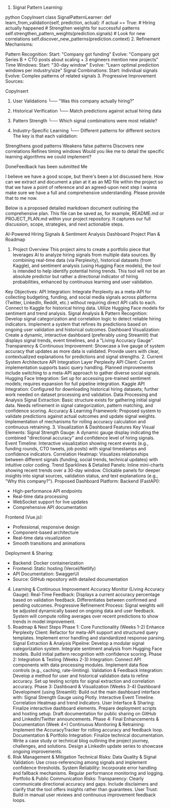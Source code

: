 1. Signal Pattern Learning:

python
CopyInsert
class SignalPatternLearner:
    def learn_from_validation(self, prediction, actual):
        if actual == True:  # Hiring actually happened
            # Strengthen weights for successful patterns
            self.strengthen_pattern_weights(prediction.signals)
            # Look for new correlations
            self.discover_new_patterns(prediction.context)
2. Refinement Mechanisms:

Pattern Recognition:
Start: "Company got funding"
Evolve: "Company got Series B + CTO posts about scaling + 3 engineers mention new projects"
Time Windows:
Start: "30-day window"
Evolve: "Learn optimal prediction windows per industry/size"
Signal Combinations:
Start: Individual signals
Evolve: Complex patterns of related signals
3. Progressive Improvement Sources:

CopyInsert
1. User Validations
   └── "Was this company actually hiring?"

2. Historical Verification
   └── Match predictions against actual hiring data

3. Pattern Strength
   └── Which signal combinations were most reliable?

4. Industry-Specific Learning
   └── Different patterns for different sectors
The key is that each validation:

Strengthens good patterns
Weakens false patterns
Discovers new correlations
Refines timing windows
Would you like me to detail the specific learning algorithms we could implement?

DoneFeedback has been submitted
Me

I believe we have a good scope, but there's been a lot discussed here. How can we extract and document a plan at it as an MD file within the project so that we have a point of reference and an agreed-upon next step I wanna make sure we have a full and comprehensive understanding. Please provide that to me now.

Below is a proposed detailed markdown document outlining the comprehensive plan. This file can be saved as, for example, README.md or PROJECT_PLAN.md within your project repository. It captures our full discussion, scope, strategies, and next actionable steps.

AI-Powered Hiring Signals & Sentiment Analysis Dashboard
Project Plan & Roadmap

1. Project Overview
This project aims to create a portfolio piece that leverages AI to analyze hiring signals from multiple data sources. By combining real-time data (via Perplexity), historical datasets (from Kaggle), and sentiment analysis (using Hugging Face models), the tool is intended to help identify potential hiring trends. This tool will not be an absolute predictor but rather a directional indicator of hiring probabilities, enhanced by continuous learning and user validation.

Key Objectives:
API Integration:
Integrate Perplexity as a meta-API for collecting budgeting, funding, and social media signals across platforms (Twitter, LinkedIn, Reddit, etc.) without requiring direct API calls to each.
Connect to Kaggle for historical hiring data.
Utilize Hugging Face models for sentiment and trend analysis.
Signal Analysis & Pattern Recognition:
Develop signal categorization and correlation logic to detect reliable hiring indicators.
Implement a system that refines its predictions based on ongoing user validation and historical outcomes.
Dashboard Visualization:
Create a dynamic, interactive dashboard (preferably using Streamlit) that displays signal trends, event timelines, and a "Living Accuracy Gauge".
Transparency & Continuous Improvement:
Showcase a live gauge of system accuracy that updates as more data is validated.
Provide users with clear, contextualized explanations for predictions and signal strengths.
2. Current System Architecture
API Integration Layer
Perplexity API Client:
Current implementation supports basic query handling.
Planned improvements include switching to a meta-API approach to gather diverse social signals.
Hugging Face Integration:
Set up for accessing pre-trained sentiment models; requires expansion for full pipeline integration.
Kaggle API Integration:
Configured for downloading historical hiring datasets; further work needed on dataset processing and validation.
Data Processing and Analysis
Signal Extraction:
Basic structure exists for gathering initial signal data.
Needs refinement in signal categorization, pattern matching, and confidence scoring.
Accuracy & Learning Framework:
Proposed system to validate predictions against actual outcomes and update signal weights.
Implementation of mechanisms for rolling accuracy calculation and continuous retraining.
3. Visualization & Dashboard Features
Key Visual Elements:
Signal Strength Gauge:
A dynamic gauge display indicating the combined "directional accuracy" and confidence level of hiring signals.
Event Timeline:
Interactive visualization showing recent events (e.g., funding rounds, CTO tweets, job posts) with signal timestamps and confidence indicators.
Correlation Heatmap:
Visualizes relationships between different signals (funding, social trends, technical updates) with intuitive color coding.
Trend Sparklines & Detailed Panels:
Inline mini-charts showing recent trends over a 30-day window.
Clickable panels for deeper insights into signal sources, validation status, and text explanations (e.g., "Why this company?").
Proposed Dashboard Platform:
Backend (FastAPI):
- High-performance API endpoints
- Real-time data processing
- WebSocket support for live updates
- Comprehensive API documentation

Frontend (Vue.js):
- Professional, responsive design
- Component-based architecture
- Real-time data visualization
- Smooth transitions and animations

Deployment & Sharing:
- Backend: Docker containerization
- Frontend: Static hosting (Vercel/Netlify)
- API Documentation: SwaggerUI
- Source: GitHub repository with detailed documentation
4. Learning & Continuous Improvement
Accuracy Monitor (Living Accuracy Gauge):
Real-Time Feedback:
Displays a current accuracy percentage based on validation feedback.
Differentiates between confirmed and pending outcomes.
Progressive Refinement Process:
Signal weights will be adjusted dynamically based on ongoing data and user feedback.
System will compute rolling averages over recent predictions to show trends in model improvement.
5. Roadmap & Next Steps
Phase 1: Core Functionality (Weeks 1-2)
Enhance Perplexity Client:
Refactor for meta-API support and structured query templates.
Implement error handling and standardized response parsing.
Signal Extraction & Analysis Pipeline:
Develop a modular signal categorization system.
Integrate sentiment analysis from Hugging Face models.
Build initial pattern recognition with confidence scoring.
Phase 2: Integration & Testing (Weeks 2-3)
Integration:
Connect API components with data processing modules.
Implement data flow controls (e.g., caching, rate-limiting).
Validation & Feedback Integration:
Develop a method for user and historical validation data to refine accuracy.
Set up testing scripts for signal extraction and correlation accuracy.
Phase 3: Dashboard & Visualization (Weeks 3-4)
Dashboard Development (using Streamlit):
Build out the main dashboard interface with:
Signal Strength Gauge using Plotly.
Interactive Event Timeline.
Correlation Heatmap and trend indicators.
User Interface & Sharing:
Finalize interactive dashboard elements.
Prepare deployment scripts and hosting setup.
Draft documentation for public sharing on GitHub and LinkedIn/Twitter announcements.
Phase 4: Final Enhancements & Documentation (Week 4+)
Continuous Monitoring & Retraining:
Implement the AccuracyTracker for rolling accuracy and feedback loop.
Documentation & Portfolio Integration:
Finalize technical documentation.
Write a case study or technical blog outlining the project journey, challenges, and solutions.
Design a LinkedIn update series to showcase ongoing improvements.
6. Risk Management & Mitigation
Technical Risks:
Data Quality & Signal Validation:
Use cross-referencing among signals and implement confidence thresholds.
System Reliability:
Incorporate error handling and fallback mechanisms.
Regular performance monitoring and logging.
Portfolio & Public Communication Risks:
Transparency:
Clearly communicate directional accuracy and gaps.
Include disclaimers and clarify that the tool offers insights rather than guarantees.
User Trust:
Build in manual user reviews and continuous improvement feedback loops.